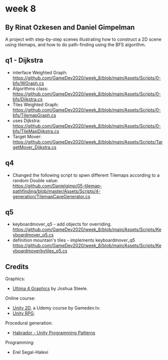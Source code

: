 # week 8
## By Rinat Ozkesen and Daniel Gimpelman

A project with step-by-step scenes illustrating how to construct a 2D scene using tilemaps,
and how to do path-finding using the BFS algorithm.

## q1 - Dijkstra
* interface Weighted Graph:
https://github.com/GameDev2020/week_8/blob/main/Assets/Scripts/0-bfs/WGraph.cs
* Algorithms class:
https://github.com/GameDev2020/week_8/blob/main/Assets/Scripts/0-bfs/Dijkstra.cs
* Tiles Weighted Graph:
https://github.com/GameDev2020/week_8/blob/main/Assets/Scripts/0-bfs/TilemapGraph.cs
* uses Dijkstra:
https://github.com/GameDev2020/week_8/blob/main/Assets/Scripts/0-bfs/TileMapDijkstra.cs
* Target Mover:
https://github.com/GameDev2020/week_8/blob/main/Assets/Scripts/TargetMover_Dijkstra.cs

## q4  
* Changed the following script to spwn different Tilemaps according to a random Double value:  
https://github.com/Danielgimp/05-tilemap-pathfinding/blob/master/Assets/Scripts/4-generation/TilemapCaveGenerator.cs  


## q5
* keyboardmover_q5 - add objects for overriding.
https://github.com/GameDev2020/week_8/blob/main/Assets/Scripts/Keyboardmover_q5.cs
* definition mountain's tiles - implements keyboardmover_q5
https://github.com/GameDev2020/week_8/blob/main/Assets/Scripts/Keyboardmoverbytiles_q5.cs

## Credits

Graphics:
* [Ultima 4 Graphics](https://github.com/jahshuwaa/u4graphics) by Joshua Steele.

Online course:
* [Unity 2D](https://www.udemy.com/course/unitycourse/learn/lecture/10246496), a Udemy course by Gamedev.tv.
* [Unity RPG](https://www.gamedev.tv/p/unity-rpg/?product_id=1503859&coupon_code=JOINUS).

Procedural generation:
* [Habrador - Unity Programming Patterns](https://github.com/Habrador/Unity-Programming-Patterns#7-double-buffer)

Programming:
* Erel Segal-Halevi
